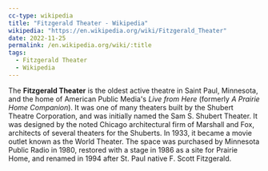 ```yaml
---
cc-type: wikipedia
title: "Fitzgerald Theater - Wikipedia"
wikipedia: "https://en.wikipedia.org/wiki/Fitzgerald_Theater"
date: 2022-11-25
permalink: /en.wikipedia.org/wiki/:title
tags:
  - Fitzgerald Theater
  - Wikipedia
---
```

The **Fitzgerald Theater** is the oldest active theatre in Saint Paul, Minnesota, and the home of American Public Media's *Live from Here* (formerly *A Prairie Home Companion*). It was one of many theaters built by the Shubert Theatre Corporation, and was initially named the Sam S. Shubert Theater. It was designed by the noted Chicago architectural firm of Marshall and Fox, architects of several theaters for the Shuberts. In 1933, it became a movie outlet known as the World Theater. The space was purchased by Minnesota Public Radio in 1980, restored with a stage in 1986 as a site for Prairie Home, and renamed in 1994 after St. Paul native F. Scott Fitzgerald.
